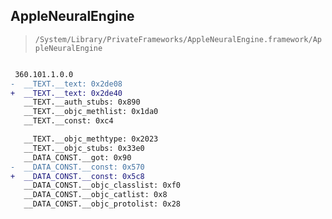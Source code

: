 ## AppleNeuralEngine

> `/System/Library/PrivateFrameworks/AppleNeuralEngine.framework/AppleNeuralEngine`

```diff

 360.101.1.0.0
-  __TEXT.__text: 0x2de08
+  __TEXT.__text: 0x2de40
   __TEXT.__auth_stubs: 0x890
   __TEXT.__objc_methlist: 0x1da0
   __TEXT.__const: 0xc4

   __TEXT.__objc_methtype: 0x2023
   __TEXT.__objc_stubs: 0x33e0
   __DATA_CONST.__got: 0x90
-  __DATA_CONST.__const: 0x570
+  __DATA_CONST.__const: 0x5c8
   __DATA_CONST.__objc_classlist: 0xf0
   __DATA_CONST.__objc_catlist: 0x8
   __DATA_CONST.__objc_protolist: 0x28

```
